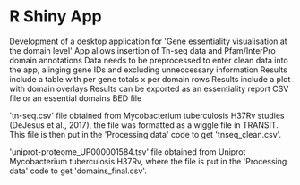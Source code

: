 # R Shiny App
Development of a desktop application for 'Gene essentiality visualisation at the domain level'
App allows insertion of Tn-seq data and Pfam/InterPro domain annotations
Data needs to be preprocessed to enter clean data into the app, alinging gene IDs and excluding unneccessary information
Results include a table with per gene totals x per domain rows
Results include a plot with domain overlays
Results can be exported as an essentiality report CSV file or an essential domains BED file

'tn-seq.csv' file obtained from Mycobacterium tuberculosis H37Rv studies (DeJesus et al., 2017), the file was formatted as a wiggle file in TRANSIT.
This file is then put in the 'Processing data' code to get 'tnseq_clean.csv'.

'uniprot-proteome_UP000001584.tsv' file obtained from Uniprot Mycobacterium tuberculosis H37Rv, where the file is put in the 'Processing data' code to get 'domains_final.csv'.

